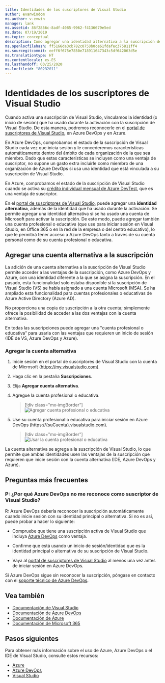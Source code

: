 ```yaml
---
title: Identidades de los suscriptores de Visual Studio
author: evanwindom
ms.author: v-evwin
manager: lank
ms.assetid: 86f2856c-8adf-4085-9962-f4136679e5ed
ms.date: 07/19/2019
ms.topic: conceptual
description: Cómo agregar una identidad alternativa a la suscripción de Visual Studio para usar Azure DevOps y Azure
ms.openlocfilehash: ff5166da3cb782c0750b0ce61fdafec375811ff4
ms.sourcegitcommit: eeff6f675e7850e718911647343c5df642063d5e
ms.translationtype: HT
ms.contentlocale: es-ES
ms.lasthandoff: 03/25/2020
ms.locfileid: "80232011"
---
```

# <a name="identities-for-visual-studio-subscribers"></a>Identidades de los suscriptores de Visual Studio
Cuando activa una suscripción de Visual Studio, vinculamos la identidad (o inicio de sesión) que ha usado durante la activación con la suscripción de Visual Studio. De esta manera, podremos reconocerle en el [portal de suscriptores de Visual Studio](https://my.visualstudio.com?wt.mc_id=o~msft~docs), en Azure DevOps y en Azure.

En Azure DevOps, comprobamos el estado de la suscripción de Visual Studio cada vez que inicia sesión y le concederemos características automáticamente dentro del ámbito de cada organización de la que sea miembro.
Dado que estas características se incluyen como una ventaja de suscriptor, no supone un gasto extra incluirle como miembro de una organización de Azure DevOps si usa una identidad que está vinculada a su suscripción de Visual Studio.

En Azure, comprobamos el estado de la suscripción de Visual Studio cuando se activa su [crédito individual mensual de Azure DevTest](https://azure.microsoft.com/pricing/member-offers/credit-for-visual-studio-subscribers/), que es una ventaja de suscriptor.

En el [portal de suscriptores de Visual Studio](https://my.visualstudio.com?wt.mc_id=o~msft~docs), puede agregar una **identidad alternativa**, además de la identidad que ha usado durante la activación. Se permite agregar una identidad alternativa si se ha usado una cuenta de Microsoft para activar la suscripción. De este modo, puede agregar también una cuenta profesional o educativa (que use para iniciar sesión en Visual Studio, en Office 365 o en la red de la empresa o del centro educativo), lo que le permitirá tener acceso a Azure DevOps tanto a través de su cuenta personal como de su cuenta profesional o educativa.

## <a name="add-an-alternate-account-to-your-subscription"></a>Agregar una cuenta alternativa a la suscripción
La adición de una cuenta alternativa a la suscripción de Visual Studio permite acceder a las ventajas de la suscripción, como Azure DevOps y Azure, con una identidad diferente a la que se asigna la suscripción. En el pasado, esta funcionalidad solo estaba disponible si la suscripción de Visual Studio (VS) se había asignado a una cuenta Microsoft (MSA). Se ha ampliado esta funcionalidad para cuentas profesionales o educativas de Azure Active Directory (Azure AD).

No proporciona una copia de suscripción a la otra cuenta; simplemente ofrece la posibilidad de acceder a las dos ventajas con la cuenta alternativa.

En todas las suscripciones puede agregar una "cuenta profesional o educativa" para usarla con las ventajas que requieren un inicio de sesión (IDE de VS, Azure DevOps y Azure).

### <a name="add-the-alternate-account"></a>Agregar la cuenta alternativa
1. Inicie sesión en el portal de suscriptores de Visual Studio con la cuenta de Microsoft (https://my.visualstudio.com).
2. Haga clic en la pestaña **Suscripciones**.
3. Elija **Agregar cuenta alternativa**.
4. Agregue la cuenta profesional o educativa.
    > [!div class="mx-imgBorder"]
    > ![Agregar cuenta profesional o educativa](_img/vs-alternate-identity/enter-alternate-account-my-visual-studio-com-portal.png)

5. Use su cuenta profesional o educativa para iniciar sesión en Azure DevOps (https://{suCuenta}.visualstudio.com).
    > [!div class="mx-imgBorder"]
    > ![Usar la cuenta profesional o educativa](_img/vs-alternate-identity/sign-in-with-alternate-account.png)

La cuenta alternativa se agrega a la suscripción de Visual Studio, lo que permite que ambas identidades usen las ventajas de la suscripción que requieren que inicie sesión con la cuenta alternativa (IDE, Azure DevOps y Azure).

## <a name="faq"></a>Preguntas más frecuentes

### <a name="q--why-doesnt-azure-devops-recognize-me-as-a-visual-studio-subscriber"></a>P:  ¿Por qué Azure DevOps no me reconoce como suscriptor de Visual Studio?

R: Azure DevOps debería reconocer la suscripción automáticamente cuando inicie sesión con su identidad principal o alternativa. Si no es así, puede probar a hacer lo siguiente:

* Compruebe que tiene una suscripción activa de Visual Studio que incluya [Azure DevOps](vs-azure-devops.md#eligibility) como ventaja.

* Confirme que está usando un inicio de sesión/identidad que es la identidad principal o alternativa de su suscripción de Visual Studio.

* Vaya al [portal de suscriptores de Visual Studio](https://my.visualstudio.com?wt.mc_id=o~msft~docs) al menos una vez antes de iniciar sesión en Azure DevOps.

Si Azure DevOps sigue sin reconocer la suscripción, póngase en contacto con el [soporte técnico de Azure DevOps](https://azure.microsoft.com/support/devops/).

## <a name="see-also"></a>Vea también
- [Documentación de Visual Studio](https://docs.microsoft.com/visualstudio/)
- [Documentación de Azure DevOps](https://docs.microsoft.com/azure/devops/)
- [Documentación de Azure](https://docs.microsoft.com/azure/)
- [Documentación de Microsoft 365](https://docs.microsoft.com/microsoft-365/)

## <a name="next-steps"></a>Pasos siguientes 
Para obtener más información sobre el uso de Azure, Azure DevOps o el IDE de Visual Studio, consulte estos recursos:
- [Azure](vs-azure.md)
- [Azure DevOps](vs-azure-devops.md)
- [Visual Studio](vs-ide-benefit.md)